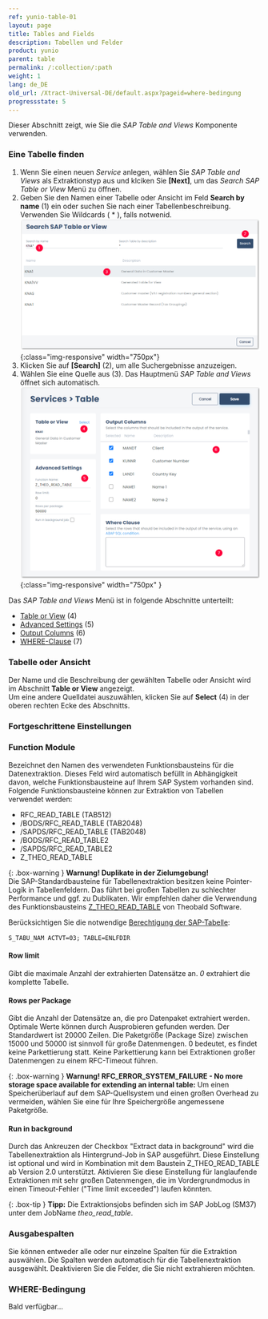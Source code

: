 ```yaml
---
ref: yunio-table-01
layout: page
title: Tables and Fields
description: Tabellen und Felder
product: yunio
parent: table
permalink: /:collection/:path
weight: 1
lang: de_DE
old_url: /Xtract-Universal-DE/default.aspx?pageid=where-bedingung
progressstate: 5
---
```

Dieser Abschnitt zeigt, wie Sie die *SAP Table and Views* Komponente verwenden.

### Eine Tabelle finden

1. Wenn Sie einen neuen *Service* anlegen, wählen Sie *SAP Table and Views* als Extraktionstyp aus und klciken Sie **[Next]**, um das *Search SAP Table or View* Menü zu öffnen.
2. Geben Sie den Namen einer Tabelle oder Ansicht im Feld **Search by name** (1) ein oder suchen Sie nach einer Tabellenbeschreibung. Verwenden Sie Wildcards ( * ), falls notwenid. <br>
![SAP-Table-or-Views](/img/content/yunio/Search-table-view.png){:class="img-responsive" width="750px"}
3. Klicken Sie auf **[Search]** (2), um alle Suchergebnisse anzuzeigen.
4. Wählen Sie eine Quelle aus (3). Das Hauptmenü *SAP Table and Views* öffnet sich automatisch.<br>
![SAP-Table-or-Views](/img/content/yunio/table-settings.png){:class="img-responsive" width="750px" }

Das *SAP Table and Views* Menü ist in folgende Abschnitte unterteilt:
- [Table or View](#tabelle-oder-ansicht) (4)
- [Advanced Settings](#fortgeschrittene-einstellungen) (5)
- [Output Columns](#ausgabespalten) (6)
- [WHERE-Clause](#where-bedingung) (7)

### Tabelle oder Ansicht
Der Name und die Beschreibung der gewählten Tabelle oder Ansicht wird im Abschnitt **Table or View** angezeigt.<br>
Um eine andere Quelldatei auszuwählen, klicken Sie auf **Select** (4) in der oberen rechten Ecke des Abschnitts.

### Fortgeschrittene Einstellungen

### Function Module
Bezeichnet den Namen des verwendeten Funktionsbausteins für die Datenextraktion. Dieses Feld wird automatisch befüllt in Abhängigkeit davon, welche Funktionsbausteine auf Ihrem SAP System vorhanden sind.
Folgende Funktionsbausteine können zur Extraktion von Tabellen verwendet werden: <br>

- RFC_READ_TABLE (TAB512)
- /BODS/RFC_READ_TABLE  (TAB2048)
- /SAPDS/RFC_READ_TABLE  (TAB2048)
- /BODS/RFC_READ_TABLE2
- /SAPDS/RFC_READ_TABLE2
- Z_THEO_READ_TABLE

{: .box-warning }
**Warnung! Duplikate in der Zielumgebung!** <br>
Die SAP-Standardbausteine für Tabellenextraktion besitzen keine Pointer-Logik in Tabellenfeldern. 
Das führt bei großen Tabellen zu schlechter Performance und ggf. zu Dublikaten.
Wir empfehlen daher die Verwendung des Funktionsbausteins [Z_THEO_READ_TABLE](../sap-customizing) von Theobald Software. 

Berücksichtigen Sie die notwendige [Berechtigung der SAP-Tabelle](https://kb.theobald-software.com/sap/authority-objects-sap-user-rights#table):
```
S_TABU_NAM ACTVT=03; TABLE=ENLFDIR
```
#### Row limit
Gibt die maximale Anzahl der extrahierten Datensätze an. *0* extrahiert die komplette Tabelle.

#### Rows per Package
Gibt die Anzahl der Datensätze an, die pro Datenpaket extrahiert werden.
Optimale Werte können durch Ausprobieren gefunden werden. Der Standardwert ist 20000 Zeilen. 
Die Paketgröße (Package Size) zwischen 15000 und 50000 ist sinnvoll für große Datenmengen.
0 bedeutet, es findet keine Parkettierung statt. Keine Parkettierung kann bei Extraktionen großer Datenmengen zu einem RFC-Timeout führen.

{: .box-warning }
**Warnung! RFC_ERROR_SYSTEM_FAILURE - No more storage space available for extending an internal table:**
Um einen Speicherüberlauf auf dem SAP-Quellsystem und einen großen Overhead zu vermeiden, wählen Sie eine für Ihre Speichergröße angemessene Paketgröße.

#### Run in background
Durch das Ankreuzen der Checkbox "Extract data in background" wird die Tabellenextraktion als Hintergrund-Job in SAP ausgeführt. 
Diese Einstellung ist optional und wird in Kombination mit dem Baustein Z_THEO_READ_TABLE ab Version 2.0 unterstützt.
Aktivieren Sie diese Einstellung für langlaufende Extraktionen mit sehr großen Datenmengen, die im Vordergrundmodus in einen Timeout-Fehler ("Time limit exceeded") laufen könnten. <br>

{: .box-tip }
**Tipp:** Die Extraktionsjobs befinden sich im SAP JobLog (SM37) unter dem JobName *theo_read_table*.

### Ausgabespalten

Sie können entweder alle oder nur einzelne Spalten für die Extraktion auswählen. 
Die Spalten werden automatisch für die Tabellenextraktion ausgewählt. 
Deaktivieren Sie die Felder, die Sie nicht extrahieren möchten.

### WHERE-Bedingung
Bald verfügbar...